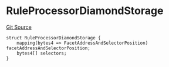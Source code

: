 # RuleProcessorDiamondStorage
[Git Source](https://github.com/thrackle-io/tron/blob/3af53b224777c5c1f4e2e734b7757bd798236667/src/protocol/economic/ruleProcessor/RuleProcessorDiamondLib.sol)


```solidity
struct RuleProcessorDiamondStorage {
    mapping(bytes4 => FacetAddressAndSelectorPosition) facetAddressAndSelectorPosition;
    bytes4[] selectors;
}
```

